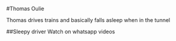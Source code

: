 #Thomas Oulie

Thomas drives trains and basically falls asleep when in the tunnel

##Sleepy driver
Watch on whatsapp videos
